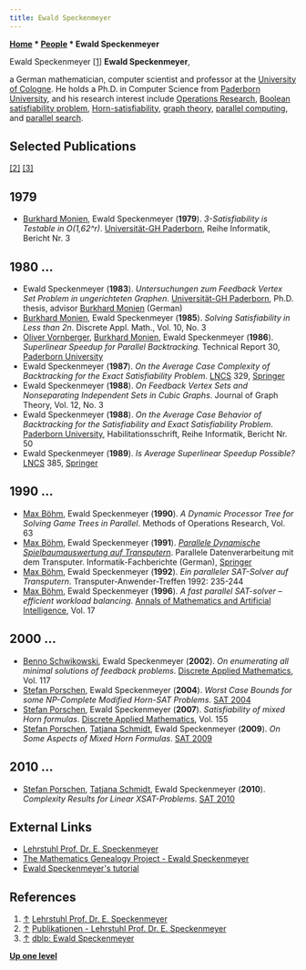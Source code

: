 ```yaml
---
title: Ewald Speckenmeyer
---
```

**[Home](Home "Home") * [People](People "People") * Ewald Speckenmeyer**

[](http://scale.uni-koeln.de/15674.html?&L=0) Ewald Speckenmeyer <a id="cite-note-1" href="#cite-ref-1">[1]</a>
**Ewald Speckenmeyer**,

a German mathematician, computer scientist and professor at the [University of Cologne](https://en.wikipedia.org/wiki/University_of_Cologne). He holds a Ph.D. in Computer Science from [Paderborn University](Paderborn_University "Paderborn University"), and his research interest include [Operations Research](https://en.wikipedia.org/wiki/Operations_research), [Boolean satisfiability problem](https://en.wikipedia.org/wiki/Boolean_satisfiability_problem), [Horn-satisfiability](https://en.wikipedia.org/wiki/Horn-satisfiability), [graph theory](https://en.wikipedia.org/wiki/Graph_theory), [parallel computing](https://en.wikipedia.org/wiki/Parallel_computing), and [parallel search](Parallel_Search "Parallel Search").

## Selected Publications

<a id="cite-note-2" href="#cite-ref-2">[2]</a> <a id="cite-note-3" href="#cite-ref-3">[3]</a>

## 1979

- [Burkhard Monien](Burkhard_Monien "Burkhard Monien"), Ewald Speckenmeyer (**1979**). *3-Satisfiability is Testable in O(1,62^r)*. [Universität-GH Paderborn](Paderborn_University "Paderborn University"), Reihe Informatik, Bericht Nr. 3

## 1980 ...

- Ewald Speckenmeyer (**1983**). *Untersuchungen zum Feedback Vertex Set Problem in ungerichteten Graphen*. [Universität-GH Paderborn](Paderborn_University "Paderborn University"), Ph.D. thesis, advisor [Burkhard Monien](Burkhard_Monien "Burkhard Monien") (German)
- [Burkhard Monien](Burkhard_Monien "Burkhard Monien"), Ewald Speckenmeyer (**1985**). *Solving Satisfiability in Less than 2n*. Discrete Appl. Math., Vol. 10, No. 3
- [Oliver Vornberger](Oliver_Vornberger "Oliver Vornberger"), [Burkhard Monien](Burkhard_Monien "Burkhard Monien"), Ewald Speckenmeyer (**1986**). *Superlinear Speedup for Parallel Backtracking.* Technical Report 30, [Paderborn University](Paderborn_University "Paderborn University")
- Ewald Speckenmeyer (**1987**). *On the Average Case Complexity of Backtracking for the Exact Satisfiability Problem*. [LNCS](https://en.wikipedia.org/wiki/Lecture_Notes_in_Computer_Science) 329, [Springer](https://en.wikipedia.org/wiki/Springer_Science%2BBusiness_Media)
- Ewald Speckenmeyer (**1988**). *On Feedback Vertex Sets and Nonseparating Independent Sets in Cubic Graphs*. Journal of Graph Theory, Vol. 12, No. 3
- Ewald Speckenmeyer (**1988**). *On the Average Case Behavior of Backtracking for the Satisfiability and Exact Satisfiability Problem*. [Paderborn University](Paderborn_University "Paderborn University"), Habilitationsschrift, Reihe Informatik, Bericht Nr. 50
- Ewald Speckenmeyer (**1989**). *Is Average Superlinear Speedup Possible?* [LNCS](https://en.wikipedia.org/wiki/Lecture_Notes_in_Computer_Science) 385, [Springer](https://en.wikipedia.org/wiki/Springer_Science%2BBusiness_Media)

## 1990 ...

- [Max Böhm](index.php?title=Max_B%C3%B6hm&action=edit&redlink=1 "Max Böhm (page does not exist)"), Ewald Speckenmeyer (**1990**). *A Dynamic Processor Tree for Solving Game Trees in Parallel*. Methods of Operations Research, Vol. 63
- [Max Böhm](index.php?title=Max_B%C3%B6hm&action=edit&redlink=1 "Max Böhm (page does not exist)"), Ewald Speckenmeyer (**1991**). *[Parallele Dynamische Spielbaumauswertung auf Transputern](https://link.springer.com/chapter/10.1007/978-3-642-76602-2_12)*. Parallele Datenverarbeitung mit dem Transputer. Informatik-Fachberichte (German), [Springer](https://en.wikipedia.org/wiki/Springer_Science%2BBusiness_Media)
- [Max Böhm](index.php?title=Max_B%C3%B6hm&action=edit&redlink=1 "Max Böhm (page does not exist)"), Ewald Speckenmeyer (**1992**). *Ein paralleler SAT-Solver auf Transputern*. Transputer-Anwender-Treffen 1992: 235-244
- [Max Böhm](index.php?title=Max_B%C3%B6hm&action=edit&redlink=1 "Max Böhm (page does not exist)"), Ewald Speckenmeyer (**1996**). *A fast parallel SAT-solver – efficient workload balancing*. [Annals of Mathematics and Artificial Intelligence](https://link.springer.com/journal/10472), Vol. 17

## 2000 ...

- [Benno Schwikowski](http://www.proteomics.fr/Sysbio/People/Benno_Schwikowski), Ewald Speckenmeyer (**2002**). *On enumerating all minimal solutions of feedback problems*. [Discrete Applied Mathematics](http://www.journals.elsevier.com/discrete-applied-mathematics/), Vol. 117
- [Stefan Porschen](http://www.htw-berlin.de/organisation/?typo3state=persons&lsfid=4594), Ewald Speckenmeyer (**2004**). *Worst Case Bounds for some NP-Complete Modified Horn-SAT Problems*. [SAT 2004](http://www.informatik.uni-trier.de/~ley/db/conf/sat/sat2004.html#PorschenS04)
- [Stefan Porschen](http://www.htw-berlin.de/organisation/?typo3state=persons&lsfid=4594), Ewald Speckenmeyer (**2007**). *Satisfiability of mixed Horn formulas*. [Discrete Applied Mathematics](http://www.journals.elsevier.com/discrete-applied-mathematics/), Vol. 155
- [Stefan Porschen](http://www.htw-berlin.de/organisation/?typo3state=persons&lsfid=4594), [Tatjana Schmidt](http://www.informatik.uni-trier.de/~ley/pers/hd/s/Schmidt:Tatjana.html), Ewald Speckenmeyer (**2009**). *On Some Aspects of Mixed Horn Formulas*. [SAT 2009](http://www.informatik.uni-trier.de/~ley/db/conf/sat/sat2009.html#PorschenSS09)

## 2010 ...

- [Stefan Porschen](http://www.htw-berlin.de/organisation/?typo3state=persons&lsfid=4594), [Tatjana Schmidt](http://www.informatik.uni-trier.de/~ley/pers/hd/s/Schmidt:Tatjana.html), Ewald Speckenmeyer (**2010**). *Complexity Results for Linear XSAT-Problems*. [SAT 2010](http://www.informatik.uni-trier.de/~ley/db/conf/sat/sat2010.html#PorschenSS10)

## External Links

- [Lehrstuhl Prof. Dr. E. Speckenmeyer](http://scale.uni-koeln.de/15674.html?&L=0)
- [The Mathematics Genealogy Project - Ewald Speckenmeyer](http://www.genealogy.math.ndsu.nodak.edu/id.php?id=129980)
- [Ewald Speckenmeyer's tutorial](http://rutcor.rutgers.edu/~boros/LSDO/EwaldSpeckenmeyer.html)

## References

1. <a id="cite-ref-1" href="#cite-note-1">↑</a> [Lehrstuhl Prof. Dr. E. Speckenmeyer](http://scale.uni-koeln.de/15674.html?&L=0)
1. <a id="cite-ref-2" href="#cite-note-2">↑</a> [Publikationen - Lehrstuhl Prof. Dr. E. Speckenmeyer](http://scale.uni-koeln.de/15387.html?&L=0)
1. <a id="cite-ref-3" href="#cite-note-3">↑</a> [dblp: Ewald Speckenmeyer](http://dblp.uni-trier.de/pers/hd/s/Speckenmeyer:Ewald)

**[Up one level](People "People")**

